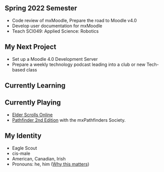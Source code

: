 ## Spring 2022 Semester
- Code review of mxMoodle, Prepare the road to Moodle v4.0
- Develop user documentation for mxMoodle
- Teach SCI049: Applied Science: Robotics

## My Next Project
- Set up a Moodle 4.0 Development Server
- Prepare a weekly technology podcast leading into a club or new Tech-based class

## Currently Learning

## Currently Playing
- [Elder Scrolls Online](https://www.elderscrollsonline.com/)
- [Pathfinder 2nd Edition](https://paizo.com/) with the mxPathfinders Society.

## My Identity
- Eagle Scout
- cis-male
- American, Canadian, Irish
- Pronouns: he, him
  \([Why this matters](https://www.mypronouns.org/what-and-why)\)

